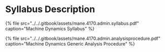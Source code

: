 # Syllabus Description

{% file src="../../.gitbook/assets/mane.4170.admin.syllabus.pdf" caption="Machine Dynamics Syllabus" %}

{% file src="../../.gitbook/assets/mane.4170.admin.analysisprocedure.pdf" caption="Machine Dynamics Generic Analysis Procedure" %}



